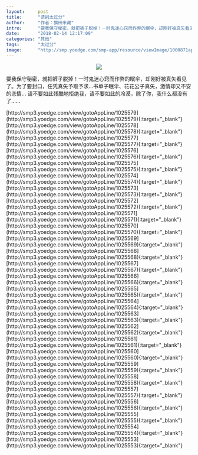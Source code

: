 ```yaml
---
layout:     post
title:      "请别太过分"
author:     "作者：猫田米藏"
intro:      "要我保守秘密，就把裤子脱掉！一时鬼迷心窍而作弊的眠伞，却刚好被真矢看见了。为了要封口，任凭真矢予取予求...书单子眠伞、花花公子真矢，激情却又不安的恋情... 请不要如此残酷地拒绝我，请不要如此的冷漠，除了你，我什么都没有了……"
date:       "2018-02-14 12:17:09"
categories: "其他"
tags:       "太过分"
image:      "http://smp.yoedge.com/smp-app/resource/viewImage/1000871appline.png"
---
```

<div style="text-align: center">
<p><img src="http://smp.yoedge.com/smp-app/resource/viewImage/1000871appline.png"/></p>
</div>
<p class="post-meta">
<span>要我保守秘密，就把裤子脱掉！一时鬼迷心窍而作弊的眠伞，却刚好被真矢看见了。为了要封口，任凭真矢予取予求...书单子眠伞、花花公子真矢，激情却又不安的恋情... 请不要如此残酷地拒绝我，请不要如此的冷漠，除了你，我什么都没有了……</span>
</p>
[http://smp3.yoedge.com/view/gotoAppLine/1025579](http://smp3.yoedge.com/view/gotoAppLine/1025579){:target="_blank"}
[http://smp3.yoedge.com/view/gotoAppLine/1025578](http://smp3.yoedge.com/view/gotoAppLine/1025578){:target="_blank"}
[http://smp3.yoedge.com/view/gotoAppLine/1025577](http://smp3.yoedge.com/view/gotoAppLine/1025577){:target="_blank"}
[http://smp3.yoedge.com/view/gotoAppLine/1025576](http://smp3.yoedge.com/view/gotoAppLine/1025576){:target="_blank"}
[http://smp3.yoedge.com/view/gotoAppLine/1025575](http://smp3.yoedge.com/view/gotoAppLine/1025575){:target="_blank"}
[http://smp3.yoedge.com/view/gotoAppLine/1025574](http://smp3.yoedge.com/view/gotoAppLine/1025574){:target="_blank"}
[http://smp3.yoedge.com/view/gotoAppLine/1025573](http://smp3.yoedge.com/view/gotoAppLine/1025573){:target="_blank"}
[http://smp3.yoedge.com/view/gotoAppLine/1025572](http://smp3.yoedge.com/view/gotoAppLine/1025572){:target="_blank"}
[http://smp3.yoedge.com/view/gotoAppLine/1025571](http://smp3.yoedge.com/view/gotoAppLine/1025571){:target="_blank"}
[http://smp3.yoedge.com/view/gotoAppLine/1025570](http://smp3.yoedge.com/view/gotoAppLine/1025570){:target="_blank"}
[http://smp3.yoedge.com/view/gotoAppLine/1025569](http://smp3.yoedge.com/view/gotoAppLine/1025569){:target="_blank"}
[http://smp3.yoedge.com/view/gotoAppLine/1025568](http://smp3.yoedge.com/view/gotoAppLine/1025568){:target="_blank"}
[http://smp3.yoedge.com/view/gotoAppLine/1025567](http://smp3.yoedge.com/view/gotoAppLine/1025567){:target="_blank"}
[http://smp3.yoedge.com/view/gotoAppLine/1025566](http://smp3.yoedge.com/view/gotoAppLine/1025566){:target="_blank"}
[http://smp3.yoedge.com/view/gotoAppLine/1025565](http://smp3.yoedge.com/view/gotoAppLine/1025565){:target="_blank"}
[http://smp3.yoedge.com/view/gotoAppLine/1025564](http://smp3.yoedge.com/view/gotoAppLine/1025564){:target="_blank"}
[http://smp3.yoedge.com/view/gotoAppLine/1025563](http://smp3.yoedge.com/view/gotoAppLine/1025563){:target="_blank"}
[http://smp3.yoedge.com/view/gotoAppLine/1025562](http://smp3.yoedge.com/view/gotoAppLine/1025562){:target="_blank"}
[http://smp3.yoedge.com/view/gotoAppLine/1025561](http://smp3.yoedge.com/view/gotoAppLine/1025561){:target="_blank"}
[http://smp3.yoedge.com/view/gotoAppLine/1025560](http://smp3.yoedge.com/view/gotoAppLine/1025560){:target="_blank"}
[http://smp3.yoedge.com/view/gotoAppLine/1025559](http://smp3.yoedge.com/view/gotoAppLine/1025559){:target="_blank"}
[http://smp3.yoedge.com/view/gotoAppLine/1025558](http://smp3.yoedge.com/view/gotoAppLine/1025558){:target="_blank"}
[http://smp3.yoedge.com/view/gotoAppLine/1025557](http://smp3.yoedge.com/view/gotoAppLine/1025557){:target="_blank"}
[http://smp3.yoedge.com/view/gotoAppLine/1025556](http://smp3.yoedge.com/view/gotoAppLine/1025556){:target="_blank"}
[http://smp3.yoedge.com/view/gotoAppLine/1025555](http://smp3.yoedge.com/view/gotoAppLine/1025555){:target="_blank"}
[http://smp3.yoedge.com/view/gotoAppLine/1025554](http://smp3.yoedge.com/view/gotoAppLine/1025554){:target="_blank"}
[http://smp3.yoedge.com/view/gotoAppLine/1025553](http://smp3.yoedge.com/view/gotoAppLine/1025553){:target="_blank"}


